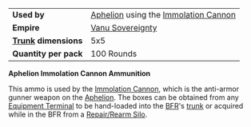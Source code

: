 |                                                 |                                                                                                    |
| ----------------------------------------------- | -------------------------------------------------------------------------------------------------- |
| **Used by**                                     | [Aphelion](../vehicles/Aphelion.md) using the [Immolation Cannon](../weapons/Immolation_Cannon.md) |
| **Empire**                                      | [Vanu Sovereignty](../terminology/Vanu_Sovereignty.md)                                                     |
| **[Trunk](../terminology/Trunk.md) dimensions** | 5x5                                                                                                |
| **Quantity per pack**                           | 100 Rounds                                                                                         |

**Aphelion Immolation Cannon Ammunition**

This ammo is used by the [Immolation Cannon](../weapons/Immolation_Cannon.md),
which is the anti-armor gunner weapon on the
[Aphelion](../vehicles/Aphelion.md). The boxes can be obtained from any
[Equipment Terminal](../items/Equipment_Terminal.md) to be hand-loaded into the
[BFR](../vehicles/BattleFrame_Robotics.md)'s [trunk](../terminology/Trunk.md) or
acquired while in the BFR from a
[Repair/Rearm Silo](../items/Repair_Rearm_Silo.md).
